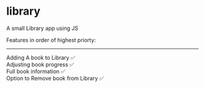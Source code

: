 # library
A small Library app using JS

Features in order of highest priorty:
<hr>
Adding A book to Library ✅ <br>
Adjusting book progress ✅ <br>
Full book information ✅ <br>
Option to Remove book from Library ✅
